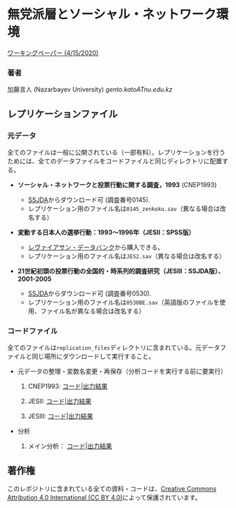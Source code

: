 # 無党派層とソーシャル・ネットワーク環境

[ワーキングペーパー (4/15/2020)](Indep_SocNet_v2.pdf)

### 著者 

加藤言人 (Nazarbayev University) *gento.katoATnu.edu.kz*

## レプリケーションファイル

### 元データ

全てのファイルは一般に公開されている（一部有料）。レプリケーションを行うためには、全てのデータファイルをコードファイルと同じディレクトリに配置する。

* **ソーシャル・ネットワークと投票行動に関する調査，1993** (CNEP1993)
    * [SSJDA](https://csrda.iss.u-tokyo.ac.jp/surveybase/)からダウンロード可 (調査番号0145).
    * レプリケーション用のファイル名は<code>0145_zenkoku.sav</code>（異なる場合は改名する）

* **変動する日本人の選挙行動：1993～1996年（JESII：SPSS版）**
    * [レヴァイアサン・データバンク](http://www.bokutakusha.com/databank/index.html)から購入できる。
    * レプリケーション用のファイル名は<code>JES2.sav</code>（異なる場合は改名する）

* **21世紀初頭の投票行動の全国的・時系列的調査研究（JESIII：SSJDA版）、2001-2005**
    * [SSJDA](https://csrda.iss.u-tokyo.ac.jp/surveybase/)からダウンロード可 (調査番号0530).
    * レプリケーション用のファイル名は<code>0530BE.sav</code>（英語版のファイルを使用、ファイル名が異なる場合は改名する）

### コードファイル

全てのファイルは<code>replication_files</code>ディレクトリに含まれている。元データファイルと同じ場所にダウンロードして実行すること。

* 元データの整理・変数名変更・再保存（分析コードを実行する前に要実行）

    1. CNEP1993: [コード](ddata_cnep93_1_recode_v2.R)|[出力結果](ddata_cnep93_1_recode_v2.md)

    2. JESII: [コード](data_jes2_1_recode_v2.R)|[出力結果](data_jes2_1_recode_v2.md)

    3. JESIII: [コード](data_jes3_1_recode_v2.R)|[出力結果](data_jes3_1_recode_v2.md)

* 分析 

    1. メイン分析： [コード](analysis_0_main_v2.R)|[出力結果](analysis_0_main_v2.md)

## 著作権

このレポジトリに含まれている全ての資料・コードは、[Creative Commons Attribution 4.0 International (CC BY 4.0)](https://creativecommons.org/licenses/by/4.0/deed.ja)によって保護されています。